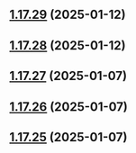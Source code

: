 ## [1.17.29](https://github.com/hattaalfaritzy/hzy-ui/compare/v1.17.28...v1.17.29) (2025-01-12)



## [1.17.28](https://github.com/hattaalfaritzy/hzy-ui/compare/v1.17.27...v1.17.28) (2025-01-12)



## [1.17.27](https://github.com/hattaalfaritzy/hzy-ui/compare/v1.17.26...v1.17.27) (2025-01-07)



## [1.17.26](https://github.com/hattaalfaritzy/hzy-ui/compare/v1.17.25...v1.17.26) (2025-01-07)



## [1.17.25](https://github.com/hattaalfaritzy/hzy-ui/compare/v1.17.24...v1.17.25) (2025-01-07)



